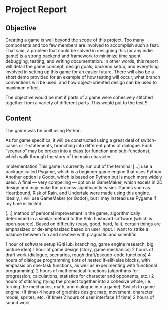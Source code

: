 # Project Report
## Objective
Creating a game is well beyond the scope of this project. Too many components and too few members are involved to accomplish such a feat. That said, a problem that could be solved in designing this (or any indie game) is a strong backend and framework to minimize time spent debugging, testing, and writing documentation. In other words, this report will detail the game concept, design goals, backend setup, and everything involved in setting up this game for an easier future. There will also be a short demo provided for an example of how testing will occur, what branch conventions will be used, and how object-oriented design can be used to maximum effect.

The objective would be met if parts of a game were cohesively stitched together from a variety of different parts. This would put to the test !!

## Content
The game was be built using Python

As for game specifics, it will be constructed using a great deal of switch-cases or if-statements, branching into different paths of dialogue. Each “scenario” may be broken into a class (or function and sub-functions), which walk through the story of the main character.

Implementation
This game is currently run out of the terminal [...] use a package called Pygame, which is a beginner game engine that uses Python. Another option is Godot, which is based on Python but is much more widely used. A final — very compelling — option is GameMaker, which excels in 2D design and may make the process significantly easier. Games such as Heartbound, Risk of Rain, and Undertale were made using this engine. Ideally, I will use GameMaker (or Godot), but I may instead use Pygame if my time is limited.

[...] method of personal improvement in the game, algorithmically determined in a similar method to the Anki flashcard software (which is open-source). Based on difficulty (easy, good, hard, fail), certain things are emphasized or de-emphasized based on user input. I want to strike a balance between fun and creative with pragmatic and scientific.

1 hour of software setup (GitHub, branching, game engine research, big picture idea)
1 hour of game design (story, game mechanics)
2 hours of draft work (dialogue, scenarios, rough draft/pseudo-code functions)
4 hours of dialogue programming (lots of nested if-elif-else blocks, with emphasis on one-task functions, as well as experimenting with functional programming)
2 hours of mathematical functions (algorithms for progression, calculations, statistics for character and opponents, etc.)
2 hours of stitching (tying the project together into a cohesive whole, i.e. turning the mechanics, math, and dialogue into a game). Switch to game engine.
(If time) 4 hours of graphics design: map, movement, character model, sprites, etc.
(If time) 2 hours of user interface
(If time) 2 hours of sound work